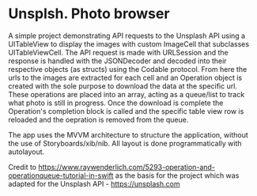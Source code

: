 # Unsplsh. Photo browser

A simple project demonstrating API requests to the Unsplash API using a UITableView to display the images with custom ImageCell that subclasses UITableViewCell. The API request is made with URLSession and the response is handled with the JSONDecoder and decoded into their respective objects (as structs) using the Codable protocol. From here the urls to the images are extracted for each cell and an Operation object is created with the sole purpose to download the data at the specific url. These operations are placed into an array, acting as a queue/list to track what photo is still in progress. Once the download is complete the Operation's completion block is called and the specific table view row is reloaded and the oepration is removed from the queue.

The app uses the MVVM architecture to structure the application, without the use of Storyboards/xib/nib. All layout is done programmatically with autolayout.

Credit to https://www.raywenderlich.com/5293-operation-and-operationqueue-tutorial-in-swift as the basis for the project which was adapted for the Unsplash API - https://unsplash.com
